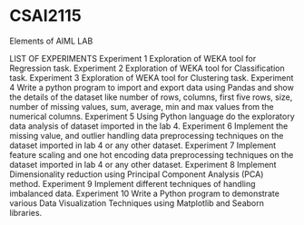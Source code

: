 # CSAI2115
Elements of AIML LAB


LIST OF EXPERIMENTS 
Experiment 1 Exploration of WEKA tool for Regression task.
Experiment 2 Exploration of WEKA tool for Classification task.
Experiment 3 Exploration of WEKA tool for Clustering task.
Experiment 4 Write a python program to import and export data using Pandas and show the details of the dataset like number of rows, columns, first five rows, size, number of missing values, sum, average, min and max values from the numerical columns.
Experiment 5 Using Python language do the exploratory data analysis of dataset imported in the lab 4.
Experiment 6 Implement the missing value, and outlier handling data preprocessing techniques on the dataset imported in lab 4 or any other dataset.
Experiment 7 Implement feature scaling and one hot encoding data preprocessing techniques on the dataset imported in lab 4 or any other dataset.
Experiment 8 Implement Dimensionality reduction using Principal Component Analysis (PCA) method.
Experiment 9 Implement different techniques of handling imbalanced data.
Experiment 10 Write a Python program to demonstrate various Data Visualization Techniques using Matplotlib and Seaborn libraries.
